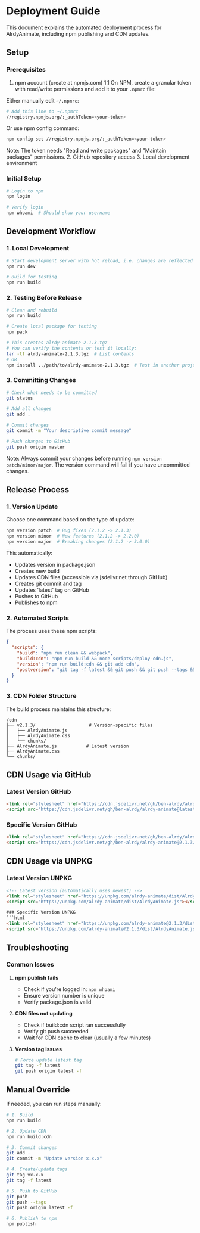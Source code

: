 # Deployment Guide

This document explains the automated deployment process for AlrdyAnimate, including npm publishing and CDN updates.

## Setup

### Prerequisites
1. npm account (create at npmjs.com)
1.1 On NPM, create a granular token with read/write permissions and add it to your `.npmrc` file:

Either manually edit `~/.npmrc`:
```bash
# Add this line to ~/.npmrc
//registry.npmjs.org/:_authToken=<your-token>
```

Or use npm config command:
```bash
npm config set //registry.npmjs.org/:_authToken=<your-token>
```

Note: The token needs "Read and write packages" and "Maintain packages" permissions.
2. GitHub repository access
3. Local development environment

### Initial Setup
```bash
# Login to npm
npm login

# Verify login
npm whoami  # Should show your username
```

## Development Workflow

### 1. Local Development
```bash
# Start development server with hot reload, i.e. changes are reflected immediately locally (no need to run build)
npm run dev

# Build for testing
npm run build
```

### 2. Testing Before Release
```bash
# Clean and rebuild
npm run build

# Create local package for testing
npm pack

# This creates alrdy-animate-2.1.3.tgz
# You can verify the contents or test it locally:
tar -tf alrdy-animate-2.1.3.tgz  # List contents
# OR
npm install ../path/to/alrdy-animate-2.1.3.tgz  # Test in another project
```

### 3. Committing Changes
```bash
# Check what needs to be committed
git status

# Add all changes
git add .

# Commit changes
git commit -m "Your descriptive commit message"

# Push changes to GitHub
git push origin master
```

Note: Always commit your changes before running `npm version patch/minor/major`. The version command will fail if you have uncommitted changes.

## Release Process

### 1. Version Update
Choose one command based on the type of update:

```bash
npm version patch  # Bug fixes (2.1.2 -> 2.1.3)
npm version minor  # New features (2.1.2 -> 2.2.0)
npm version major  # Breaking changes (2.1.2 -> 3.0.0)
```

This automatically:
- Updates version in package.json
- Creates new build
- Updates CDN files (accessible via jsdelivr.net through GitHub)
- Creates git commit and tag
- Updates 'latest' tag on GitHub
- Pushes to GitHub
- Publishes to npm

### 2. Automated Scripts
The process uses these npm scripts:
```json
{
  "scripts": {
    "build": "npm run clean && webpack",
    "build:cdn": "npm run build && node scripts/deploy-cdn.js",
    "version": "npm run build:cdn && git add cdn",
    "postversion": "git tag -f latest && git push && git push --tags && git push origin latest -f && npm publish"
  }
}
```

### 3. CDN Folder Structure
The build process maintains this structure:
```
/cdn
├── v2.1.3/                    # Version-specific files
│   ├── AlrdyAnimate.js
│   ├── AlrdyAnimate.css
│   └── chunks/
├── AlrdyAnimate.js           # Latest version
├── AlrdyAnimate.css
└── chunks/
```

## CDN Usage via GitHub

### Latest Version GitHub
```html
<link rel="stylesheet" href="https://cdn.jsdelivr.net/gh/ben-alrdy/alrdy-animate@latest/cdn/AlrdyAnimate.css">
<script src="https://cdn.jsdelivr.net/gh/ben-alrdy/alrdy-animate@latest/cdn/AlrdyAnimate.js"></script>
```

### Specific Version GitHub
```html
<link rel="stylesheet" href="https://cdn.jsdelivr.net/gh/ben-alrdy/alrdy-animate@2.1.3/cdn/v2.1.3/AlrdyAnimate.css">
<script src="https://cdn.jsdelivr.net/gh/ben-alrdy/alrdy-animate@2.1.3/cdn/v2.1.3/AlrdyAnimate.js"></script>
```

## CDN Usage via UNPKG
### Latest Version UNPKG
```html
<!-- Latest version (automatically uses newest) -->
<link rel="stylesheet" href="https://unpkg.com/alrdy-animate/dist/AlrdyAnimate.css">
<script src="https://unpkg.com/alrdy-animate/dist/AlrdyAnimate.js"></script>

### Specific Version UNPKG
```html
<link rel="stylesheet" href="https://unpkg.com/alrdy-animate@2.1.3/dist/AlrdyAnimate.css">
<script src="https://unpkg.com/alrdy-animate@2.1.3/dist/AlrdyAnimate.js"></script>
```

## Troubleshooting

### Common Issues

1. **npm publish fails**
   - Check if you're logged in: `npm whoami`
   - Ensure version number is unique
   - Verify package.json is valid

2. **CDN files not updating**
   - Check if build:cdn script ran successfully
   - Verify git push succeeded
   - Wait for CDN cache to clear (usually a few minutes)

3. **Version tag issues**
   ```bash
   # Force update latest tag
   git tag -f latest
   git push origin latest -f
   ```

## Manual Override

If needed, you can run steps manually:
```bash
# 1. Build
npm run build

# 2. Update CDN
npm run build:cdn

# 3. Commit changes
git add .
git commit -m "Update version x.x.x"

# 4. Create/update tags
git tag vx.x.x
git tag -f latest

# 5. Push to GitHub
git push
git push --tags
git push origin latest -f

# 6. Publish to npm
npm publish
```